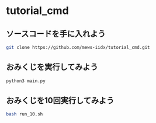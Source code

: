 # tutorial_cmd


## ソースコードを手に入れよう
```sh
git clone https://github.com/mews-iidx/tutorial_cmd.git
```

## おみくじを実行してみよう

```sh
python3 main.py
```

## おみくじを10回実行してみよう

```sh
bash run_10.sh
```
